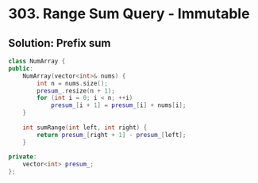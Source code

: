 # 303. Range Sum Query - Immutable

## Solution: Prefix sum

```cpp
class NumArray {
public:
    NumArray(vector<int>& nums) {
        int n = nums.size();
        presum_.resize(n + 1);
        for (int i = 0; i < n; ++i)
            presum_[i + 1] = presum_[i] + nums[i];
    }
    
    int sumRange(int left, int right) {
        return presum_[right + 1] - presum_[left];
    }
    
private:
    vector<int> presum_;
};
```
